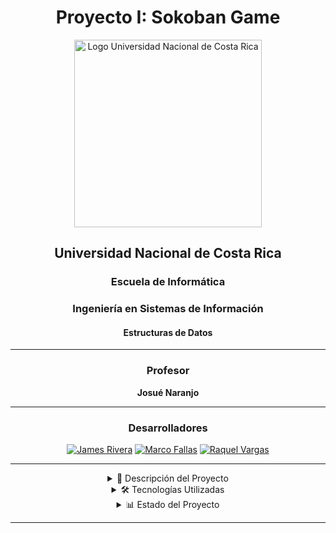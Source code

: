 <div align="center">

# Proyecto I: Sokoban Game

<img src="https://mikeguzman.github.io/EIF201-Progra-I/resources/una_logo.jpeg" width="300" alt="Logo Universidad Nacional de Costa Rica"/>

## Universidad Nacional de Costa Rica
### Escuela de Informática
### Ingeniería en Sistemas de Información
#### Estructuras de Datos

---

### Profesor
**Josué Naranjo**

---

### Desarrolladores

[![James Rivera](https://img.shields.io/badge/JamesRiveran-blue?style=for-the-badge&logo=github&logoColor=white&label=James%20Rivera)](https://github.com/JamesRiveran)
[![Marco Fallas](https://img.shields.io/badge/MarcoFallasU-blue?style=for-the-badge&logo=github&logoColor=white&label=Marco%20Fallas)](https://github.com/MarcoFallasU)
[![Raquel Vargas](https://img.shields.io/badge/RaqVar-blue?style=for-the-badge&logo=github&logoColor=white&label=Raquel%20Vargas)](https://github.com/RaqVar)

---

<details>
<summary>📝 Descripción del Proyecto</summary>

Este proyecto es una implementación del clásico rompecabezas Sokoban, desarrollado como parte del curso de programación avanzada. Sokoban es un juego de estrategia y lógica creado originalmente en 1981 por Hiroyuki Imabayashi. El objetivo del juego es mover cajas dentro de un almacén hasta sus posiciones designadas utilizando el menor número de movimientos posible.

</details>

<details>
<summary>🛠️ Tecnologías Utilizadas</summary>

- **Lenguaje de Programación**: Java
- **Interfaz Gráfica**: JavaFX y SceneBuilder
- **Estructuras de Datos**: Utilización de listas enlazadas, pilas y vectores para la gestión dinámica de datos.

</details>

<details>
<summary>📊 Estado del Proyecto</summary>

✔️ Completado ✔️

</details>

---

</div>
